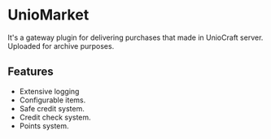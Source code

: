 # UnioMarket
It's a gateway plugin for delivering purchases that made in UnioCraft server. Uploaded for archive purposes.

## Features
- Extensive logging
- Configurable items.
- Safe credit system.
- Credit check system.
- Points system.
